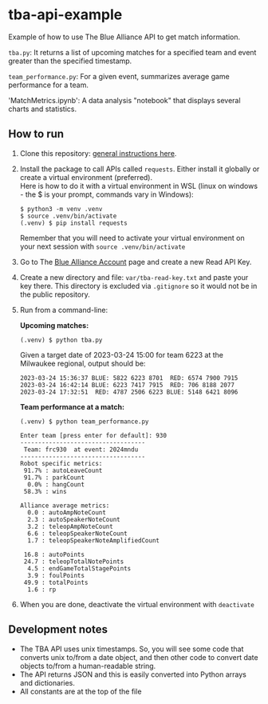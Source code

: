 # tba-api-example
Example of how to use The Blue Alliance API to get match information.

`tba.py`: It returns a list of upcoming matches for a specified team and event greater than the specified timestamp.

`team_performance.py`: For a given event, summarizes average game performance for a team.

'MatchMetrics.ipynb': A data analysis "notebook" that displays several charts and statistics.

## How to run
1. Clone this repository: [general instructions here](https://docs.github.com/en/repositories/creating-and-managing-repositories/cloning-a-repository).
2. Install the package to call APIs called `requests`.  Either install it globally or create a virtual environment (preferred).  
    Here is how to do it with a virtual environment in WSL (linux on windows - the $ is your prompt, commands vary in Windows):
    ```
    $ python3 -m venv .venv
    $ source .venv/bin/activate
    (.venv) $ pip install requests
    ```
    Remember that you will need to activate your virtual environment on your next session with `source .venv/bin/activate`
3. Go to The [Blue Alliance Account](https://www.thebluealliance.com/account) page and create a new Read API Key.
4. Create a new directory and file: `var/tba-read-key.txt` and paste your key there.  This directory is excluded via `.gitignore` so it would not be in the public repository.
5. Run from a command-line:

    **Upcoming matches:**

    `(.venv) $ python tba.py`

    Given a target date of 2023-03-24 15:00 for team 6223 at the Milwaukee regional, output should be:
    ```
    2023-03-24 15:36:37 BLUE: 5822 6223 8701  RED: 6574 7900 7915
    2023-03-24 16:42:14 BLUE: 6223 7417 7915  RED: 706 8188 2077
    2023-03-24 17:32:51  RED: 4787 2506 6223 BLUE: 5148 6421 8096
    ```

    **Team performance at a match:**

    `(.venv) $ python team_performance.py`
    ```
    Enter team [press enter for default]: 930
    -----------------------------------
     Team: frc930  at event: 2024mndu
    -----------------------------------
    Robot specific metrics:
     91.7% : autoLeaveCount
     91.7% : parkCount
      0.0% : hangCount
     58.3% : wins

    Alliance average metrics:
      0.0 : autoAmpNoteCount
      2.3 : autoSpeakerNoteCount
      3.2 : teleopAmpNoteCount
      6.6 : teleopSpeakerNoteCount
      1.7 : teleopSpeakerNoteAmplifiedCount

     16.8 : autoPoints
     24.7 : teleopTotalNotePoints
      4.5 : endGameTotalStagePoints
      3.9 : foulPoints
     49.9 : totalPoints
      1.6 : rp
    ```

6. When you are done, deactivate the virtual environment with `deactivate`

## Development notes
* The TBA API uses unix timestamps.  So, you will see some code that converts unix to/from a date object, and then other code to convert date objects to/from a human-readable string.
* The API returns JSON and this is easily converted into Python arrays and dictionaries.
* All constants are at the top of the file